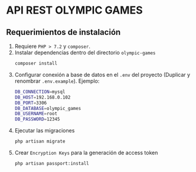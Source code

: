 # API REST OLYMPIC GAMES

## Requerimientos de instalación
1. Requiere `PHP > 7.2` y `composer`.
2. Instalar dependencias dentro del directorio `olympic-games`
    ``` bash
    composer install
    ```
3. Configurar conexión a base de datos en el `.env` del proyecto (Duplicar y renombrar `.env.example`). Ejemplo:
    ``` bash
    DB_CONNECTION=mysql
    DB_HOST=192.168.0.102
    DB_PORT=3306
    DB_DATABASE=olympic_games
    DB_USERNAME=root
    DB_PASSWORD=12345
    ```
4. Ejecutar las migraciones
    ``` bash
    php artisan migrate
    ```
5. Crear `Encryption Keys` para la generación de access token
    ``` bash
    php artisan passport:install
    ```